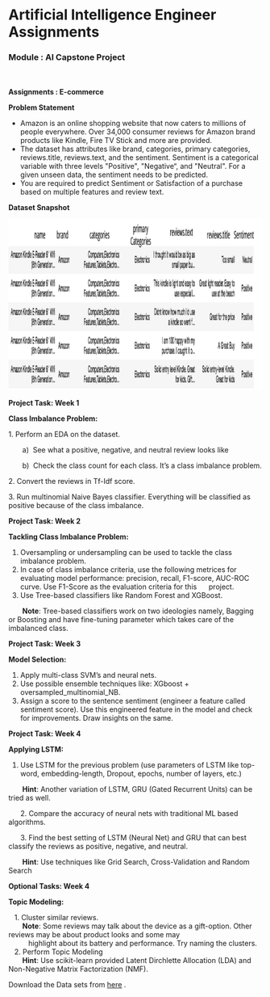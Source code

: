 <h1>Artificial Intelligence Engineer Assignments </h1>
<h3>Module : AI Capstone Project</h3><br><br>
 <b>Assignments : E-commerce</b><br>
 <div _ngcontent-ppr-c44="" class="ng-star-inserted"><div _ngcontent-ppr-c44="" class="project-information"><div _ngcontent-ppr-c44="" class="project-description sl-ck-editor">
 
 <div _ngcontent-ppr-c44=""><p>
 <strong>Problem Statement</strong></p>

<ul>
	<li>Amazon is an online shopping website that now caters to millions of people everywhere. Over 34,000 consumer reviews for Amazon brand products like Kindle, Fire TV Stick and more are provided.&nbsp;</li>
	<li>The dataset has attributes like brand, categories, primary categories, reviews.title, reviews.text, and the sentiment. Sentiment is a categorical variable with three levels "Positive", "Negative“, and "Neutral". For a given unseen data, the sentiment needs to be predicted.</li>
	<li>You are required to predict Sentiment or Satisfaction of a purchase based on multiple features and review text.</li>
</ul>

<p><strong>Dataset Snapshot</strong></p>

<p><strong><img alt="" height="339" src="1566552102_Picture1.png" width="1179"></strong></p>

<p><strong>Project Task: Week 1</strong></p>

<p><strong>Class Imbalance Problem:</strong></p>

<p>1. Perform an EDA on the dataset.</p>

<p>&nbsp; &nbsp; &nbsp; &nbsp;a) &nbsp;See what a positive, negative, and neutral review looks like</p>

<p>&nbsp; &nbsp; &nbsp; &nbsp;b) &nbsp;Check the class count for each class. It’s a class imbalance problem.</p>

<p>2. Convert the reviews in Tf-Idf score.</p>

<p>3. Run multinomial Naive Bayes classifier. Everything will be classified as positive because of the class imbalance.</p>

<p><strong>Project Task: Week 2</strong></p>

<p><strong>Tackling Class Imbalance Problem:</strong></p>

<ol>
	<li>Oversampling or undersampling can be used to tackle the class imbalance problem.&nbsp;</li>
	<li>In case of class imbalance criteria, use the following metrices for evaluating model performance: precision, recall, F1-score, AUC-ROC curve. Use F1-Score as the evaluation criteria for this&nbsp; &nbsp; &nbsp; project.</li>
	<li>Use Tree-based classifiers like Random Forest and XGBoost.</li>
</ol>

<p>&nbsp; &nbsp; &nbsp; &nbsp;<strong>Note</strong>: Tree-based classifiers work on two ideologies namely, Bagging or Boosting and have fine-tuning parameter which takes care of the imbalanced class.</p>

<p><strong>Project Task: Week 3</strong></p>

<p><strong>Model Selection:</strong></p>

<ol>
	<li>Apply multi-class SVM’s and neural nets.</li>
	<li>Use possible ensemble techniques like: XGboost + oversampled_multinomial_NB.</li>
	<li>Assign a score to the sentence sentiment (engineer a feature called sentiment score). Use this engineered feature in the model and check for improvements. Draw insights on the same.</li>
</ol>

<p><strong>Project Task: Week 4</strong></p>

<p><strong>Applying LSTM:</strong></p>

<ol>
	<li>Use LSTM for the previous problem (use parameters of LSTM like top-word, embedding-length, Dropout, epochs, number of layers, etc.)</li>
</ol>

<p>&nbsp; &nbsp; &nbsp; &nbsp;<strong>Hint</strong>: Another variation of LSTM, GRU (Gated Recurrent Units) can be tried as well.</p>

<p>&nbsp; &nbsp; &nbsp; 2. Compare the accuracy of neural nets with traditional ML based algorithms.</p>

<p>&nbsp; &nbsp; &nbsp; 3. Find the best setting of LSTM (Neural Net) and GRU that can best classify the reviews as positive, negative, and neutral.&nbsp;</p>

<p>&nbsp; &nbsp; &nbsp; &nbsp;<strong>Hint</strong>: Use techniques like Grid Search, Cross-Validation and Random Search</p>

<p><strong>Optional Tasks: Week 4</strong></p>

<p><strong>Topic Modeling:</strong></p>

<p>&nbsp; &nbsp;1. Cluster similar reviews.<br>
&nbsp; &nbsp; &nbsp; &nbsp;<strong>Note</strong>: Some reviews may talk about the device as a gift-option. Other reviews may be about product looks and some may<br>
&nbsp; &nbsp; &nbsp; &nbsp; &nbsp; highlight about its battery and performance. Try naming the clusters.<br>
&nbsp; &nbsp;2. Perform Topic Modeling<br>
&nbsp; &nbsp; &nbsp; &nbsp;<strong>Hint</strong>: Use scikit-learn provided Latent Dirchlette Allocation (LDA) and Non-Negative Matrix Factorization (NMF).</p>

<p>Download the Data sets from <a href="https://github.com/Simplilearn-Edu/Artificial-Intelligence-Capstone-Project-Datasets" target="_blank">here</a>&nbsp;.</p>
</div></div></div>
</div></app-project-footer></div>